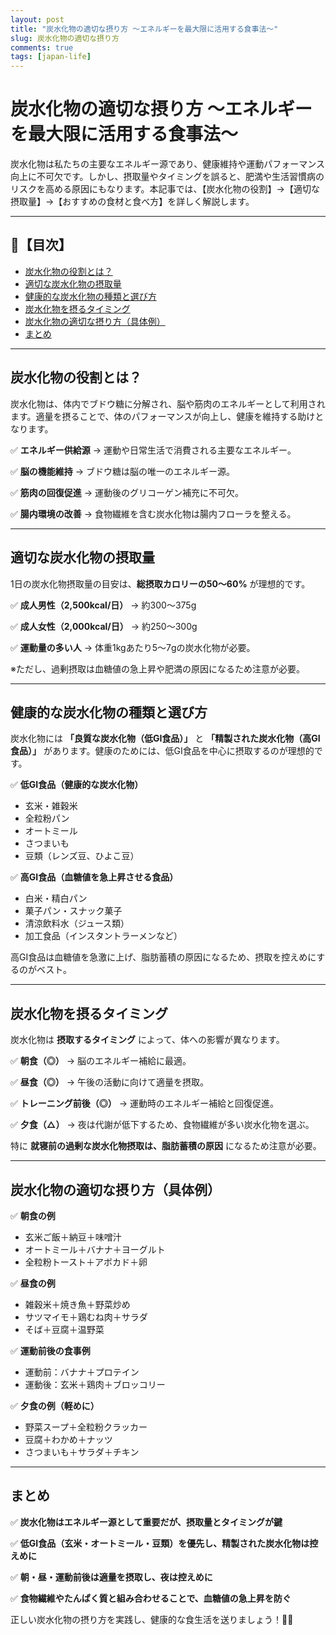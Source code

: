 ```yaml
---
layout: post
title: "炭水化物の適切な摂り方 ～エネルギーを最大限に活用する食事法～"
slug: 炭水化物の適切な摂り方
comments: true
tags: [japan-life]
---
```


# 炭水化物の適切な摂り方 ～エネルギーを最大限に活用する食事法～

炭水化物は私たちの主要なエネルギー源であり、健康維持や運動パフォーマンス向上に不可欠です。しかし、摂取量やタイミングを誤ると、肥満や生活習慣病のリスクを高める原因にもなります。本記事では、【炭水化物の役割】→【適切な摂取量】→【おすすめの食材と食べ方】を詳しく解説します。

---

## 📌【目次】

- [炭水化物の役割とは？](#炭水化物の役割とは)
- [適切な炭水化物の摂取量](#適切な炭水化物の摂取量)
- [健康的な炭水化物の種類と選び方](#健康的な炭水化物の種類と選び方)
- [炭水化物を摂るタイミング](#炭水化物を摂るタイミング)
- [炭水化物の適切な摂り方（具体例）](#炭水化物の適切な摂り方具体例)
- [まとめ](#まとめ)

---

## 炭水化物の役割とは？

炭水化物は、体内でブドウ糖に分解され、脳や筋肉のエネルギーとして利用されます。適量を摂ることで、体のパフォーマンスが向上し、健康を維持する助けとなります。

✅ **エネルギー供給源** → 運動や日常生活で消費される主要なエネルギー。

✅ **脳の機能維持** → ブドウ糖は脳の唯一のエネルギー源。

✅ **筋肉の回復促進** → 運動後のグリコーゲン補充に不可欠。

✅ **腸内環境の改善** → 食物繊維を含む炭水化物は腸内フローラを整える。

---

## 適切な炭水化物の摂取量

1日の炭水化物摂取量の目安は、**総摂取カロリーの50～60%** が理想的です。

✅ **成人男性（2,500kcal/日）** → 約300～375g

✅ **成人女性（2,000kcal/日）** → 約250～300g

✅ **運動量の多い人** → 体重1kgあたり5～7gの炭水化物が必要。

※ただし、過剰摂取は血糖値の急上昇や肥満の原因になるため注意が必要。

---

## 健康的な炭水化物の種類と選び方

炭水化物には **「良質な炭水化物（低GI食品）」** と **「精製された炭水化物（高GI食品）」** があります。健康のためには、低GI食品を中心に摂取するのが理想的です。

✅ **低GI食品（健康的な炭水化物）**
- 玄米・雑穀米
- 全粒粉パン
- オートミール
- さつまいも
- 豆類（レンズ豆、ひよこ豆）

✅ **高GI食品（血糖値を急上昇させる食品）**
- 白米・精白パン
- 菓子パン・スナック菓子
- 清涼飲料水（ジュース類）
- 加工食品（インスタントラーメンなど）

高GI食品は血糖値を急激に上げ、脂肪蓄積の原因になるため、摂取を控えめにするのがベスト。

---

## 炭水化物を摂るタイミング

炭水化物は **摂取するタイミング** によって、体への影響が異なります。

✅ **朝食（◎）** → 脳のエネルギー補給に最適。

✅ **昼食（◎）** → 午後の活動に向けて適量を摂取。

✅ **トレーニング前後（◎）** → 運動時のエネルギー補給と回復促進。

✅ **夕食（△）** → 夜は代謝が低下するため、食物繊維が多い炭水化物を選ぶ。

特に **就寝前の過剰な炭水化物摂取は、脂肪蓄積の原因** になるため注意が必要。

---

## 炭水化物の適切な摂り方（具体例）

✅ **朝食の例**
- 玄米ご飯＋納豆＋味噌汁
- オートミール＋バナナ＋ヨーグルト
- 全粒粉トースト＋アボカド＋卵

✅ **昼食の例**
- 雑穀米＋焼き魚＋野菜炒め
- サツマイモ＋鶏むね肉＋サラダ
- そば＋豆腐＋温野菜

✅ **運動前後の食事例**
- 運動前：バナナ＋プロテイン
- 運動後：玄米＋鶏肉＋ブロッコリー

✅ **夕食の例（軽めに）**
- 野菜スープ＋全粒粉クラッカー
- 豆腐＋わかめ＋ナッツ
- さつまいも＋サラダ＋チキン

---

## まとめ

✅ **炭水化物はエネルギー源として重要だが、摂取量とタイミングが鍵**

✅ **低GI食品（玄米・オートミール・豆類）を優先し、精製された炭水化物は控えめに**

✅ **朝・昼・運動前後は適量を摂取し、夜は控えめに**

✅ **食物繊維やたんぱく質と組み合わせることで、血糖値の急上昇を防ぐ**

正しい炭水化物の摂り方を実践し、健康的な食生活を送りましょう！🍚✨

